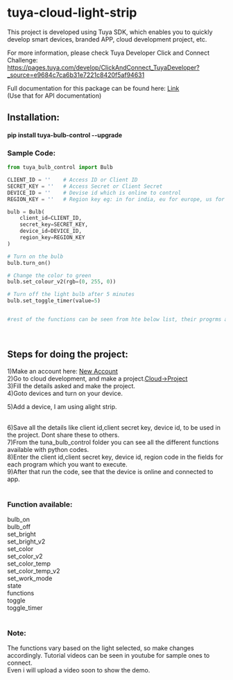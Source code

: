 # tuya-cloud-light-strip
This project is developed using Tuya SDK, which enables you to quickly    develop smart devices, branded APP, cloud development project, etc.

For more information, please check Tuya Developer Click and Connect      Challenge: https://pages.tuya.com/develop/ClickAndConnect_TuyaDeveloper?_source=e9684c7ca6b31e7221c8420f5af94631 


Full documentation for this package can be found here: <a href="https://github.com/Octoober/tuya-bulb-control">Link</a><br />
(Use that for API documentation)

<h2>Installation:</h2>
<h4>pip install tuya-bulb-control --upgrade</h4>

<h3>Sample Code:</h3>

```Python
from tuya_bulb_control import Bulb

CLIENT_ID = ''    # Access ID or Client ID
SECRET_KEY = ''   # Access Secret or Client Secret
DEVICE_ID = ''    # Devise id which is online to control
REGION_KEY = ''   # Region key eg: in for india, eu for europe, us for usa, cn for china, etc based on region where the device is there 

bulb = Bulb(
    client_id=CLIENT_ID,
    secret_key=SECRET_KEY,
    device_id=DEVICE_ID,
    region_key=REGION_KEY
)

# Turn on the bulb
bulb.turn_on()

# Change the color to green
bulb.set_colour_v2(rgb=(0, 255, 0))

# Turn off the light bulb after 5 minutes
bulb.set_toggle_timer(value=5)


#rest of the functions can be seen from hte below list, their progrms are present in the folderlight strip control.
```


<br>
<h2>Steps for doing the project:</h2>
1)Make an account here: <a href="https://iot.tuya.com/">New Account</a><br />
2)Go to cloud development, and make a project.<a href="https://iot.tuya.com/cloud/">Cloud->Project</a><br />
3)Fill the details asked and make the project.<br />
4)Goto devices and turn on your device.
<br>

5)Add a device, I am using alight strip.<br />

<br>
6)Save all the details like client id,client secret key, device id, to be used in the project. Dont share these to others.
<br>
7)From the tuna_bulb_control folder you can see all the different functions available with python codes.<br>
8)Enter the client id,client secret key, device id, region code in the fields for each program which you want to execute.<br>
9)After that run the code, see that the device is online and connected to app.
<br>
<br>
<h3>Function available:</h3>
bulb_on<br>
bulb_off<br>
set_bright<br>
set_bright_v2<br>
set_color<br>
set_color_v2<br>
set_color_temp<br>
set_color_temp_v2<br>
set_work_mode<br>
state<br>
functions<br>
toggle<br>
toggle_timer<br>
<br>

<h3>Note:</h3>
The functions vary based on the light selected, so make changes accordingly.
Tutorial videos can be seen in youtube for sample ones to connect.<br>
Even i will upload a video soon to show the demo.


